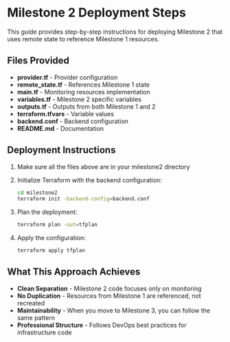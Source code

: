 # Milestone 2 Deployment Steps

This guide provides step-by-step instructions for deploying Milestone 2 that uses remote state to reference Milestone 1 resources. 

## Files Provided

- **provider.tf** - Provider configuration
- **remote_state.tf** - References Milestone 1 state
- **main.tf** - Monitoring resources implementation
- **variables.tf** - Milestone 2 specific variables
- **outputs.tf** - Outputs from both Milestone 1 and 2
- **terraform.tfvars** - Variable values
- **backend.conf** - Backend configuration
- **README.md** - Documentation

## Deployment Instructions

1. Make sure all the files above are in your milestone2 directory
2. Initialize Terraform with the backend configuration:
   ```bash
   cd milestone2
   terraform init -backend-config=backend.conf
   ```

3. Plan the deployment:
   ```bash
   terraform plan -out=tfplan
   ```

4. Apply the configuration:
   ```bash
   terraform apply tfplan
   ```

## What This Approach Achieves

- **Clean Separation** - Milestone 2 code focuses only on monitoring
- **No Duplication** - Resources from Milestone 1 are referenced, not recreated
- **Maintainability** - When you move to Milestone 3, you can follow the same pattern
- **Professional Structure** - Follows DevOps best practices for infrastructure code

